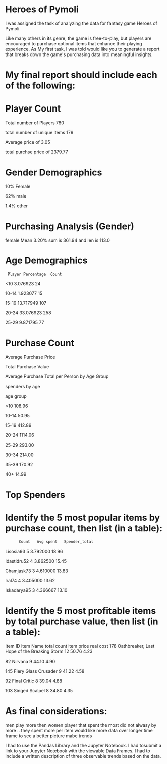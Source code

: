 
# Heroes of Pymoli

I was assigned the task of analyzing the data for fantasy game Heroes of Pymoli.

Like many others in its genre, the game is free-to-play, but players are encouraged to purchase optional items that enhance their playing experience. As My first task, I was told would like you to generate a report that breaks down the game's purchasing data into meaningful insights.

# My final report should include each of the following:

# Player Count
 
Total number of Players 780

total number of unique items 179

Average price of 3.05

total purchse price of 2379.77
# Gender Demographics

10% Female

62% male

1.4% other

# Purchasing Analysis (Gender)

female Mean 3.20% sum is 361.94 and len is 113.0

# Age Demographics
     Player Percentage	Count
<10 	 3.076923	        24

10-14 	1.923077      	15


15-19	 13.717949       	107

20-24	  33.076923	        258

25-29	   9.871795	        77
# Purchase Count
Average Purchase Price


Total Purchase Value

Average Purchase Total per Person by Age Group


spenders by age 


age group

<10       108.96

10-14      50.95

15-19     412.89

20-24    1114.06

25-29     293.00

30-34     214.00

35-39     170.92

40+        14.99

# Top Spenders


# Identify the 5 most popular items by purchase count, then list (in a table):
          Count	  Avg spent   Spender_total
Lisosia93	  5	    3.792000	  18.96


Idastidru52	4	  3.862500	  15.45

Chamjask73	3 	4.610000	   13.83

Iral74	    4	   3.405000	   13.62

Iskadarya95	3	   4.366667	     13.10




# Identify the 5 most profitable items by total purchase value, then list (in a table):
Item ID  item Name                                total count item price  real cost
178	    Oathbreaker, Last Hope of the Breaking Storm	12     	50.76	      4.23


82	    Nirvana                                     	9     	44.10	     4.90

145   	Fiery Glass Crusader	                        9     	41.22     	4.58

92	    Final Critic	                                8	     39.04	     4.88

103	    Singed Scalpel 	                              8	     34.80	     4.35



# As final considerations:
men play more then women 
player that spent the most did not alwasy by more .. they spent more per item
would like more data over longer time frame to see a better picture mabe trends 

I had to  use the Pandas Library and the Jupyter Notebook.
I had tosubmit a link to your Jupyter Notebook with the viewable Data Frames.
I had to include a written description of three observable trends based on the data.

